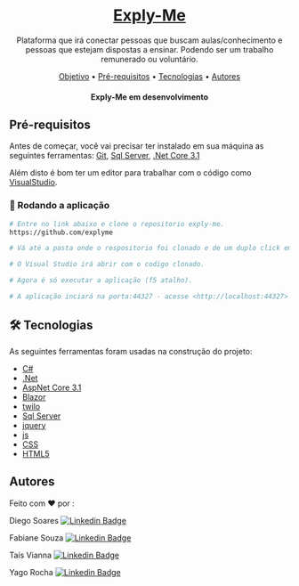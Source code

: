 <h1 align="center">
    <a href="https://exply.me">Exply-Me</a>
</h1>
<p align="center" id="objetivo">Plataforma que irá conectar pessoas que buscam aulas/conhecimento e pessoas que estejam dispostas a ensinar. Podendo ser um trabalho remunerado ou voluntário. </p>

<p align="center">
 <a href="#objetivo">Objetivo</a> •
 <a href="#prerequisitos">Pré-requisitos</a> •  
 <a href="#tecnologias">Tecnologias</a> •
 <a href="#autor">Autores</a>
</p>

<h4 align="center"> 
	Exply-Me em desenvolvimento
</h4>

<h2 id="prerequisitos"><b>Pré-requisitos</b></h2

Antes de começar, você vai precisar ter instalado em sua máquina as seguintes ferramentas:
[Git](https://git-scm.com), [Sql Server](https://www.microsoft.com/en-us/sql-server), [.Net Core 3.1](https://dotnet.microsoft.com/download/dotnet-core/3.1)

Além disto é bom ter um editor para trabalhar com o código como [VisualStudio](https://visualstudio.com/).


### 🎲 Rodando a aplicação

```bash
# Entre no link abaixo e clone o repositorio exply-me.
https://github.com/explyme

# Vá até a pasta onde o respositorio foi clonado e de um duplo click em "ExplyMe.sln".

# O Visual Studio irá abrir com o codigo clonado.

# Agora é só executar a aplicação (f5 atalho).

# A aplicação inciará na porta:44327 - acesse <http://localhost:44327>
```
<h2 id="tecnologias"><b>🛠 Tecnologias</b></h2>

As seguintes ferramentas foram usadas na construção do projeto:

- [C#](https://docs.microsoft.com/pt-br/dotnet/csharp/)
- [.Net](https://dotnet.microsoft.com/apps/aspnet)
- [AspNet Core 3.1](https://docs.microsoft.com/pt-br/aspnet/core/?view=aspnetcore-3.1)
- [Blazor](https://dotnet.microsoft.com/apps/aspnet/web-apps/blazor)
- [twilo](https://www.twilio.com/)
- [Sql Server](https://www.microsoft.com/en-us/sql-server)
- [jquery](https://jquery.com/)
- [js](https://www.javascript.com/)
- [CSS](https://www.w3.org/Style/CSS/Overview.en.html)
- [HTML5](https://www.w3schools.com/html/)

<h2 id="autor"><b>Autores</b></h2>

Feito com ❤️ por :

Diego Soares
[![Linkedin Badge](https://img.shields.io/badge/-Diego-blue?style=flat-square&logo=Linkedin&logoColor=white&link=https://www.linkedin.com/in/diego-soares-b4091b103)](https://www.linkedin.com/in/diego-soares-b4091b103/)

Fabiane Souza
[![Linkedin Badge](https://img.shields.io/badge/-Fabiane-blue?style=flat-square&logo=Linkedin&logoColor=white&link=https://www.linkedin.com/in/fabianegbsouza/)](https://www.linkedin.com/in/fabianegbsouza/) 

Taís Vianna
[![Linkedin Badge](https://img.shields.io/badge/-Taís-blue?style=flat-square&logo=Linkedin&logoColor=white&link=https://www.linkedin.com/in/taiisvianna/)](https://www.linkedin.com/in/taiisvianna/)

Yago Rocha
[![Linkedin Badge](https://img.shields.io/badge/-Yago-blue?style=flat-square&logo=Linkedin&logoColor=white&link=https://www.linkedin.com/in/yago-rocha/)](https://www.linkedin.com/in/yago-rocha/)
